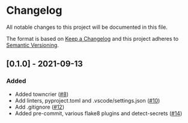 # Changelog

All notable changes to this project will be documented in this file.

The format is based on [Keep a Changelog](http://keepachangelog.com/en/1.0.0/)
and this project adheres to [Semantic Versioning](http://semver.org/spec/v2.0.0.html).

<!-- TOWNCRIER -->

## [0.1.0] - 2021-09-13
### Added

- Added towncrier ([#8](https://github.com/CoefficientSystems/coefficient-cookiecutter/issues/8))
- Add linters, pyproject.toml and .vscode/settings.json ([#10](https://github.com/CoefficientSystems/coefficient-cookiecutter/issues/10))
- Add .gitignore ([#12](https://github.com/CoefficientSystems/coefficient-cookiecutter/issues/12))
- Added pre-commit, various flake8 plugins and detect-secrets ([#14](https://github.com/CoefficientSystems/coefficient-cookiecutter/issues/14))

